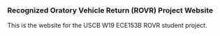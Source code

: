 ### Recognized Oratory Vehicle Return (ROVR) Project Website

This is the website for the USCB W19 ECE153B ROVR student project.